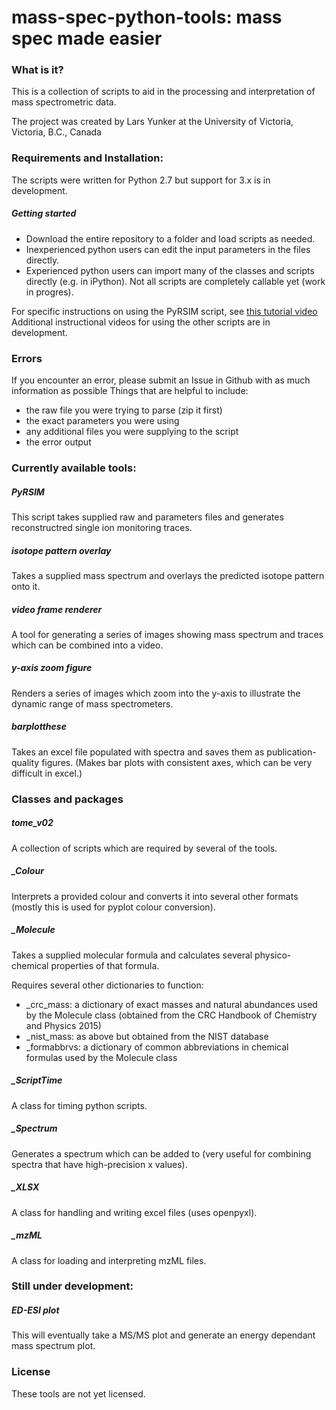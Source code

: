 # mass-spec-python-tools: mass spec made easier

### What is it?
This is a collection of scripts to aid in the processing and interpretation of mass spectrometric data. 

The project was created by Lars Yunker at the University of Victoria, Victoria, B.C., Canada

### Requirements and Installation:
The scripts were written for Python 2.7 but support for 3.x is in development.

##### Getting started
* Download the entire repository to a folder and load scripts as needed. 
* Inexperienced python users can edit the input parameters in the files directly. 
* Experienced python users can import many of the classes and scripts directly (e.g. in iPython). Not all scripts are completely callable yet (work in progres). 

For specific instructions on using the PyRSIM script, see [this tutorial video](https://www.youtube.com/watch?v=zc8i54EiCGY)
Additional instructional videos for using the other scripts are in development.

### Errors
If you encounter an error, please submit an Issue in Github with as much information as possible
Things that are helpful to include:
* the raw file you were trying to parse (zip it first)
* the exact parameters you were using
* any additional files you were supplying to the script
* the error output

### Currently available tools:
##### PyRSIM
This script takes supplied raw and parameters files and generates reconstructred single ion monitoring traces. 
##### isotope pattern overlay
Takes a supplied mass spectrum and overlays the predicted isotope pattern onto it. 
##### video frame renderer
A tool for generating a series of images showing mass spectrum and traces which can be combined into a video. 
##### y-axis zoom figure
Renders a series of images which zoom into the y-axis to illustrate the dynamic range of mass spectrometers. 
##### barplotthese
Takes an excel file populated with spectra and saves them as publication-quality figures. (Makes bar plots with consistent axes, which can be very difficult in excel.)

### Classes and packages
##### tome_v02
A collection of scripts which are required by several of the tools. 
##### _Colour
Interprets a provided colour and converts it into several other formats (mostly this is used for pyplot colour conversion). 
##### _Molecule
Takes a supplied molecular formula and calculates several physico-chemical properties of that formula. 

Requires several other dictionaries to function:
* _crc_mass: a dictionary of exact masses and natural abundances used by the Molecule class (obtained from the CRC Handbook of Chemistry and Physics 2015)
* _nist_mass: as above but obtained from the NIST database
* _formabbrvs: a dictionary of common abbreviations in chemical formulas used by the Molecule class

##### _ScriptTime
A class for timing python scripts. 
##### _Spectrum
Generates a spectrum which can be added to (very useful for combining spectra that have high-precision x values). 
##### _XLSX
A class for handling and writing excel files (uses openpyxl). 
##### _mzML
A class for loading and interpreting mzML files. 

### Still under development:
##### ED-ESI plot
This will eventually take a MS/MS plot and generate an energy dependant mass spectrum plot. 

### License
These tools are not yet licensed. 